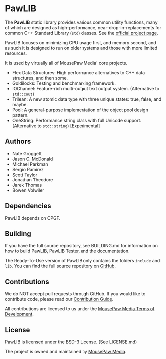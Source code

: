 # PawLIB

The **PawLIB** static library provides various common utility functions,
many of which are designed as high-performance, near-drop-in-replacements
for common C++ Standard Library (`std`) classes. See the [official project page][1].

PawLIB focuses on minimizing CPU usage first, and memory second, and as
such it is designed to run on older systems and those with more limited
resources.

It is used by virtually all of MousePaw Media' core projects.

 - Flex Data Structures: High performance alternatives to C++ data structures, and then some.
 - Goldilocks: Testing and benchmarking framework.
 - IOChannel: Feature-rich multi-output text output system. (Alternative to ``std::cout``)
 - Trilean: A new atomic data type with three unique states: true, false, and maybe.
 - Pool: A general-purpose implementation of the object pool design pattern.
 - OneString: Performance string class with full Unicode support. (Alternative to ``std::string``) [Experimental]

## Authors

 - Nate Groggett
 - Jason C. McDonald
 - Michael Parkman
 - Sergio Ramirez
 - Scott Taylor
 - Jonathan Theodore
 - Jarek Thomas
 - Bowen Volwiler

## Dependencies

PawLIB depends on CPGF.

## Building

If you have the full source repository, see BUILDING.md for information
on how to build PawLIB, PawLIB Tester, and the documentation.

The Ready-To-Use version of PawLIB only contains the folders `include`
and `lib`. You can find the full source repository on [GitHub][5].

## Contributions

We do NOT accept pull requests through GitHub.
If you would like to contribute code, please read our
[Contribution Guide][3].

All contributions are licensed to us under the
[MousePaw Media Terms of Development][4].

## License

PawLIB is licensed under the BSD-3 License. (See LICENSE.md)

The project is owned and maintained by [MousePaw Media][2].

[1]: https://www.mousepawmedia.com/pawlib
[2]: https://www.mousepawmedia.com/developers
[3]: https://www.mousepawmedia.com/developers/contribution
[4]: https://www.mousepawmedia.com/termsofdevelopment
[5]: https://github.com/mousepawmedia/pawlib
